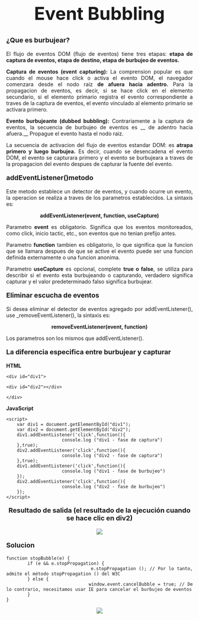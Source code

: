 <div style = "text-align: justify"> 

<div style = "text-align: center"> 
<font size="5">

# __Event Bubbling__ </div>

</font>

<font size="4">

__¿Que es burbujear?__

</font>

El flujo de eventos DOM (flujo de eventos) tiene tres etapas: __etapa de captura de eventos, etapa de destino, etapa de burbujeo de eventos.__

__Captura de eventos (event capturing):__ La comprension popular es que cuando el mouse hace click o activa el evento DOM, el navegador comenzara desde el nodo raiz __de afuera hacia adentro.__ Para la propagacion de eventos, es decir, si se hace click en el elemento secundario, si el elemento primario registra el evento correspondiente a traves de la captura de eventos, el evento vinculado al elemento primario se activara primero.

__Evento burbujeante (dubbed bubbling):__ Contrariamente a la captura de eventos, la secuencia de burbujeo de eventos es __ de adentro hacia afuera.__ Propague el evento hasta el nodo raiz.

La secuencia de activacion del flujo de eventos estandar DOM: es __atrapa primero y luego burbujea.__ Es decir, cuando se desencadena el evento DOM, el evento se capturara primero y el evento se burbujeara a traves de la propagacion del evento despues de capturar la fuente del evento.

<font size="4">

__addEventListener()metodo__

</font>

Este metodo establece un detector de eventos, y cuando ocurre un evento, la operacion se realiza a traves de los parametros establecidos. La sintaxis es:

<div style = "text-align: center">

__addEventListener(event, function, useCapture)__

</div>

Parametro __event__ es obligatorio. Significa que los eventos monitoreados, como click, inicio tactic, etc., son eventos que no tenian prefijo antes.

Parametro __function__ tambien es obligatorio, lo que significa que la funcion que se llamara despues de que se active el evento puede ser una funcion definida externamente o una funcion anonima.

Parametro __useCapture__ es opcional, complete __true o false__, se utiliza para describir si el evento esta burbujeando o capturando, verdadero significa capturar y el valor predeterminado falso significa burbujear.

<font size="4">

__Eliminar escucha de eventos__

</font>

Si desea eliminar el detector de eventos agregado por addEventListener(), use _removeEventListener(), la sintaxis es:

<div style = "text-align: center">

__removeEventListener(event, function)__

</div>

Los parametros son los mismos que addEventListener().

<font size="4">

__La diferencia especifica entre burbujear y capturar__

</font>

__HTML__

    <div id="div1">

    <div id="div2"></div>

    </div>

__JavaScript__

    <script>
        var div1 = document.getElementById("div1");
        var div2 = document.getElementById("div2");
        div1.addEventListener('click',function(){
                         console.log ("div1 - fase de captura")
        },true);
        div2.addEventListener('click',function(){
                         console.log ("div2 - fase de captura")
        },true);
        div1.addEventListener('click',function(){
                         console.log ("div1 - fase de burbujeo")
        });
        div2.addEventListener('click',function(){
                         console.log ("div2 - fase de burbujeo")
        });
    </script>

<div style = "text-align: center">
<font size="4">

__Resultado de salida (el resultado de la ejecución cuando se hace clic en div2)__

</font>



![](https://programmerclick.com/images/268/75c1af7211775b07d5414b2ffd485b2c.png)

</div>

<font size="4">

__Solucion__

</font>

    function stopBubble(e) {
            if (e && e.stopPropagation) {
                                 e.stopPropagation (); // Por lo tanto, admite el método stopPropagation () del W3C 
            } else {
                                 window.event.cancelBubble = true; // De lo contrario, necesitamos usar IE para cancelar el burbujeo de eventos 
            }
    }

<div style = "text-align: center"> 

![](https://programmerclick.com/images/267/2ababcdd0d0eb142b2535c8e444ac78b.png)

</div>
